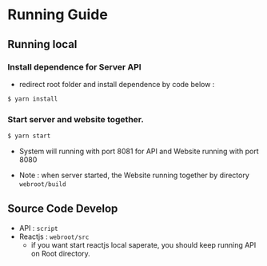 # Running Guide

## Running local

### Install dependence for Server API

- redirect root folder and install dependence by code below : 

```sh
$ yarn install
```

### Start server and website together.

```sh
$ yarn start
```

- System will running with port 8081 for API and Website running with port 8080 

* Note : when server started, the Website running together by directory `webroot/build`

## Source Code Develop

- API : `script`
- Reactjs : `webroot/src` 
  + if you want start reactjs local saperate, you should keep running API on Root directory.
